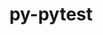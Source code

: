 ---
title: "py-pytest"
layout: cache
categories: [package, develop]
meta: {"compilers": ["gcc@=11.4.0", "gcc@=9.4.0", "oneapi@=2024.2.1"], "num_specs": 22, "num_specs_by_stack": {"e4s": 6, "e4s-neoverse_v1": 3, "e4s-oneapi": 6, "e4s-power": 1, "hep": 6, "root": 22}, "oss": ["ubuntu20.04", "ubuntu22.04"], "platforms": ["linux"], "stacks": ["e4s", "e4s-neoverse_v1", "e4s-oneapi", "e4s-power", "hep", "root"], "targets": ["neoverse_v1", "ppc64le", "x86_64_v3"], "versions": ["8.2.1"]}
spec_details: [{"compiler": "gcc@=11.4.0", "hash": "23ewx6zwxivt4pdzo4eme5oqof2qfjtq", "os": "ubuntu22.04", "platform": "linux", "size": "-", "stacks": ["hep", "root"], "target": "x86_64_v3", "variants": ["build_system=python_pip"], "versions": ["8.2.1"]}, {"compiler": "gcc@=11.4.0", "hash": "4ob35dinpbjsjyqrcidf4to7maybj3xn", "os": "ubuntu22.04", "platform": "linux", "size": "-", "stacks": ["hep", "root"], "target": "x86_64_v3", "variants": ["build_system=python_pip"], "versions": ["8.2.1"]}, {"compiler": "oneapi@=2024.2.1", "hash": "53ldgm5gw6awlvme5n32nsdg4dnafvca", "os": "ubuntu22.04", "platform": "linux", "size": "-", "stacks": ["e4s-oneapi", "root"], "target": "x86_64_v3", "variants": ["build_system=python_pip"], "versions": ["8.2.1"]}, {"compiler": "gcc@=11.4.0", "hash": "a4niird25pgweae5lbwyeloiws52iqkl", "os": "ubuntu22.04", "platform": "linux", "size": "-", "stacks": ["e4s-neoverse_v1", "root"], "target": "neoverse_v1", "variants": ["build_system=python_pip"], "versions": ["8.2.1"]}, {"compiler": "gcc@=11.4.0", "hash": "bhzw4vfkg43becnsjub64idpgwi2zebe", "os": "ubuntu22.04", "platform": "linux", "size": "-", "stacks": ["hep", "root"], "target": "x86_64_v3", "variants": ["build_system=python_pip"], "versions": ["8.2.1"]}, {"compiler": "oneapi@=2024.2.1", "hash": "fctp2glk7wwelokmydtqx6wcbejxbyks", "os": "ubuntu22.04", "platform": "linux", "size": "-", "stacks": ["e4s-oneapi", "root"], "target": "x86_64_v3", "variants": ["build_system=python_pip"], "versions": ["8.2.1"]}, {"compiler": "oneapi@=2024.2.1", "hash": "fginj52gmxck25skku5vuuebd37ywhnh", "os": "ubuntu22.04", "platform": "linux", "size": "-", "stacks": ["e4s-oneapi", "root"], "target": "x86_64_v3", "variants": ["build_system=python_pip"], "versions": ["8.2.1"]}, {"compiler": "gcc@=11.4.0", "hash": "j5kodpllmnnhkk7ustuqzqftspazb5v6", "os": "ubuntu22.04", "platform": "linux", "size": "-", "stacks": ["hep", "root"], "target": "x86_64_v3", "variants": ["build_system=python_pip"], "versions": ["8.2.1"]}, {"compiler": "gcc@=11.4.0", "hash": "jbdew7bcvipxhhhlymirholartlp7zvm", "os": "ubuntu22.04", "platform": "linux", "size": "-", "stacks": ["e4s", "root"], "target": "x86_64_v3", "variants": ["build_system=python_pip"], "versions": ["8.2.1"]}, {"compiler": "gcc@=11.4.0", "hash": "k6etfh56rot6pjgozxjmdk2rntq3cb5p", "os": "ubuntu22.04", "platform": "linux", "size": "-", "stacks": ["hep", "root"], "target": "x86_64_v3", "variants": ["build_system=python_pip"], "versions": ["8.2.1"]}, {"compiler": "gcc@=11.4.0", "hash": "kbypskxeencaealfkl6siagbulo4mipg", "os": "ubuntu22.04", "platform": "linux", "size": "-", "stacks": ["e4s", "root"], "target": "x86_64_v3", "variants": ["build_system=python_pip"], "versions": ["8.2.1"]}, {"compiler": "oneapi@=2024.2.1", "hash": "knem43v77ofjrvhh2ybn4ux55cspcqhu", "os": "ubuntu22.04", "platform": "linux", "size": "-", "stacks": ["e4s-oneapi", "root"], "target": "x86_64_v3", "variants": ["build_system=python_pip"], "versions": ["8.2.1"]}, {"compiler": "gcc@=11.4.0", "hash": "n2pkuvhk2zrlp6paovk2tymtrqea2ywb", "os": "ubuntu22.04", "platform": "linux", "size": "-", "stacks": ["e4s-neoverse_v1", "root"], "target": "neoverse_v1", "variants": ["build_system=python_pip"], "versions": ["8.2.1"]}, {"compiler": "oneapi@=2024.2.1", "hash": "nn3cmh5ho63qp2a6mjoynkm7vfjo4x7s", "os": "ubuntu22.04", "platform": "linux", "size": "-", "stacks": ["e4s-oneapi", "root"], "target": "x86_64_v3", "variants": ["build_system=python_pip"], "versions": ["8.2.1"]}, {"compiler": "gcc@=11.4.0", "hash": "nv3tl42ax5uyxyl22vvlc3ebxnzva353", "os": "ubuntu22.04", "platform": "linux", "size": "-", "stacks": ["e4s", "root"], "target": "x86_64_v3", "variants": ["build_system=python_pip"], "versions": ["8.2.1"]}, {"compiler": "gcc@=11.4.0", "hash": "ojeozwd64tru7clunm7a3ghtbaoan4di", "os": "ubuntu22.04", "platform": "linux", "size": "-", "stacks": ["e4s", "root"], "target": "x86_64_v3", "variants": ["build_system=python_pip"], "versions": ["8.2.1"]}, {"compiler": "gcc@=11.4.0", "hash": "ork2ruwrd7mmjyvt3o3gpfnlh4ovcih6", "os": "ubuntu22.04", "platform": "linux", "size": "-", "stacks": ["hep", "root"], "target": "x86_64_v3", "variants": ["build_system=python_pip"], "versions": ["8.2.1"]}, {"compiler": "gcc@=11.4.0", "hash": "rz5vbcpjkgnbxb5zfrmgqnzctd3hlboc", "os": "ubuntu22.04", "platform": "linux", "size": "-", "stacks": ["e4s-neoverse_v1", "root"], "target": "neoverse_v1", "variants": ["build_system=python_pip"], "versions": ["8.2.1"]}, {"compiler": "gcc@=9.4.0", "hash": "t3h3c3bjoskin2u5ky3rsraju266xx2a", "os": "ubuntu20.04", "platform": "linux", "size": "-", "stacks": ["e4s-power", "root"], "target": "ppc64le", "variants": ["build_system=python_pip"], "versions": ["8.2.1"]}, {"compiler": "gcc@=11.4.0", "hash": "vlqfkqylhalih75swfpl43dyuyfu5dca", "os": "ubuntu22.04", "platform": "linux", "size": "-", "stacks": ["e4s", "root"], "target": "x86_64_v3", "variants": ["build_system=python_pip"], "versions": ["8.2.1"]}, {"compiler": "gcc@=11.4.0", "hash": "w5w57vmkhfrfdjpp2v2odoz6op247372", "os": "ubuntu22.04", "platform": "linux", "size": "-", "stacks": ["e4s", "root"], "target": "x86_64_v3", "variants": ["build_system=python_pip"], "versions": ["8.2.1"]}, {"compiler": "oneapi@=2024.2.1", "hash": "wosbfe6l6vsdye66db7hbeiqwbupucd7", "os": "ubuntu22.04", "platform": "linux", "size": "-", "stacks": ["e4s-oneapi", "root"], "target": "x86_64_v3", "variants": ["build_system=python_pip"], "versions": ["8.2.1"]}]
---